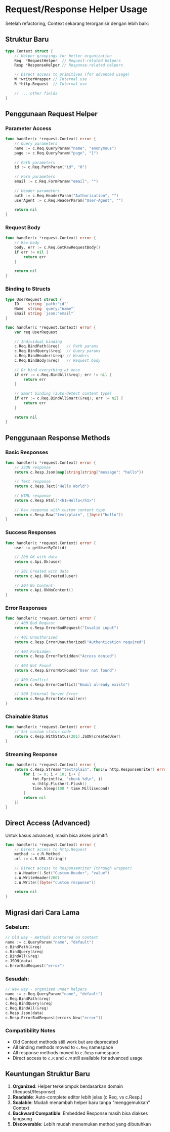 # Request/Response Helper Usage

Setelah refactoring, Context sekarang terorganisir dengan lebih baik:

## Struktur Baru

```go
type Context struct {
    // Helper groupings for better organization
    Req  *RequestHelper  // Request-related helpers
    Resp *ResponseHelper // Response-related helpers

    // Direct access to primitives (for advanced usage)
    W *writerWrapper // Internal use
    R *http.Request  // Internal use
    
    // ... other fields
}
```

## Penggunaan Request Helper

### Parameter Access
```go
func handler(c *request.Context) error {
    // Query parameters
    name := c.Req.QueryParam("name", "anonymous")
    page := c.Req.QueryParam("page", "1")
    
    // Path parameters  
    id := c.Req.PathParam("id", "0")
    
    // Form parameters
    email := c.Req.FormParam("email", "")
    
    // Header parameters
    auth := c.Req.HeaderParam("Authorization", "")
    userAgent := c.Req.HeaderParam("User-Agent", "")
    
    return nil
}
```

### Request Body
```go
func handler(c *request.Context) error {
    // Raw body
    body, err := c.Req.GetRawRequestBody()
    if err != nil {
        return err
    }
    
    return nil
}
```

### Binding to Structs
```go
type UserRequest struct {
    ID    string `path:"id"`
    Name  string `query:"name"`
    Email string `json:"email"`
}

func handler(c *request.Context) error {
    var req UserRequest
    
    // Individual binding
    c.Req.BindPath(&req)   // Path params
    c.Req.BindQuery(&req)  // Query params 
    c.Req.BindHeader(&req) // Headers
    c.Req.BindBody(&req)   // Request body
    
    // Or bind everything at once
    if err := c.Req.BindAll(&req); err != nil {
        return err
    }
    
    // Smart binding (auto-detect content type)
    if err := c.Req.BindAllSmart(&req); err != nil {
        return err
    }
    
    return nil
}
```

## Penggunaan Response Methods

### Basic Responses
```go
func handler(c *request.Context) error {
    // JSON response
    return c.Resp.Json(map[string]string{"message": "hello"})
    
    // Text response
    return c.Resp.Text("Hello World")
    
    // HTML response
    return c.Resp.Html("<h1>Hello</h1>")
    
    // Raw response with custom content type
    return c.Resp.Raw("text/plain", []byte("hello"))
}
```

### Success Responses
```go
func handler(c *request.Context) error {
    user := getUserById(id)
    
    // 200 OK with data
    return c.Api.Ok(user)
    
    // 201 Created with data
    return c.Api.OkCreated(user)
    
    // 204 No Content
    return c.Api.OkNoContent()
}
```

### Error Responses
```go
func handler(c *request.Context) error {
    // 400 Bad Request
    return c.Resp.ErrorBadRequest("Invalid input")
    
    // 401 Unauthorized
    return c.Resp.ErrorUnauthorized("Authentication required")
    
    // 403 Forbidden
    return c.Resp.ErrorForbidden("Access denied")
    
    // 404 Not Found
    return c.Resp.ErrorNotFound("User not found")
    
    // 409 Conflict
    return c.Resp.ErrorConflict("Email already exists")
    
    // 500 Internal Server Error
    return c.Resp.ErrorInternal(err)
}
```

### Chainable Status
```go
func handler(c *request.Context) error {
    // Set custom status code
    return c.Resp.WithStatus(201).JSON(createdUser)
}
```

### Streaming Response
```go
func handler(c *request.Context) error {
    return c.Resp.Stream("text/plain", func(w http.ResponseWriter) error {
        for i := 0; i < 10; i++ {
            fmt.Fprintf(w, "chunk %d\n", i)
            w.(http.Flusher).Flush()
            time.Sleep(100 * time.Millisecond)
        }
        return nil
    })
}
```

## Direct Access (Advanced)

Untuk kasus advanced, masih bisa akses primitif:
```go
func handler(c *request.Context) error {
    // Direct access to http.Request
    method := c.R.Method
    url := c.R.URL.String()
    
    // Direct access to ResponseWriter (through wrapper)
    c.W.Header().Set("Custom-Header", "value")
    c.W.WriteHeader(200)
    c.W.Write([]byte("custom response"))
    
    return nil
}
```

## Migrasi dari Cara Lama

### Sebelum:
```go
// Old way - methods scattered on Context
name := c.QueryParam("name", "default")
c.BindPath(&req)
c.BindQuery(&req) 
c.BindAll(&req)
c.JSON(data)
c.ErrorBadRequest("error")
```

### Sesudah:
```go  
// New way - organized under helpers
name := c.Req.QueryParam("name", "default")
c.Req.BindPath(&req)
c.Req.BindQuery(&req)
c.Req.BindAll(&req)
c.Resp.Json(data)
c.Resp.ErrorBadRequest(errors.New("error"))
```

### Compatibility Notes
- Old Context methods still work but are deprecated
- All binding methods moved to `c.Req` namespace
- All response methods moved to `c.Resp` namespace  
- Direct access to `c.R` and `c.W` still available for advanced usage

## Keuntungan Struktur Baru

1. **Organized**: Helper terkelompok berdasarkan domain (Request/Response)
2. **Readable**: Auto-complete editor lebih jelas (c.Req. vs c.Resp.)
3. **Scalable**: Mudah menambah helper baru tanpa "menggemukkan" Context
4. **Backward Compatible**: Embedded Response masih bisa diakses langsung
5. **Discoverable**: Lebih mudah menemukan method yang dibutuhkan